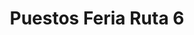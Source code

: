 ---
title: "Puestos Feria Ruta 6"
url: /campana/puestos-feria-ruta-6-avenida-rivadavia-6/
shop: comodidad
---